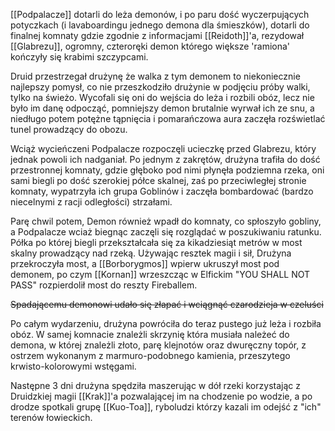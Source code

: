 [[Podpalacze]] dotarli do leża demonów, i po paru dość wyczerpujących potyczkach (i lavaboardingu jednego demona dla śmieszków), dotarli do finalnej komnaty gdzie zgodnie z informacjami [[Reidoth]]'a, rezydował [[Glabrezu]], ogromny, czteroręki demon którego większe 'ramiona' kończyły się krabimi szczypcami. 

Druid przestrzegał drużynę że walka z tym demonem to niekoniecznie najlepszy pomysł, co nie przeszkodziło drużynie w podjęciu próby walki, tylko na świeżo. Wycofali się oni do wejścia do leża i rozbili obóz, lecz nie było im danę odpocząć, pomniejszy demon brutalnie wyrwał ich ze snu, a niedługo potem potężne tąpnięcia i pomarańczowa aura zaczęła rozświetlać tunel prowadzący do obozu.

Wciąż wycieńczeni Podpalacze rozpoczęli ucieczkę przed Glabrezu, który jednak powoli ich nadganiał. Po jednym z zakrętów, drużyna trafiła do dość przestronnej komnaty, gdzie głęboko pod nimi płynęła podziemna rzeka, oni sami biegli po dość szerokiej półce skalnej, zaś po przeciwległej stronie komnaty, wypatrzyła ich grupa Goblinów i zaczęła bombardować (bardzo niecelnymi z racji odległości) strzałami.

Parę chwil potem, Demon również wpadł do komnaty, co spłoszyło gobliny, a Podpalacze wciaż biegnąc zaczęli się rozglądać w poszukiwaniu ratunku. Półka po której biegli przekształcała się za kikadziesiąt metrów w most skalny prowadzący nad rzeką. Używając resztek magii i sił, Drużyna przekroczyła most, a [[Borborygmos]] wpierw ukruszył most pod demonem, po czym [[Kornan]] wrzeszcząc w Elfickim "YOU SHALL NOT PASS" rozpierdolił most do reszty Fireballem.

~~Spadającemu demonowi udało się złapać i wciągnąć czarodzieja w czeluści~~

Po całym wydarzeniu, drużyna powróciła do teraz pustego już leża i rozbiła obóz. W samej komnacie znależli skrzynię która musiała należeć do demona, w której znależli złoto, parę klejnotów oraz dwuręczny topór, z ostrzem wykonanym z marmuro-podobnego kamienia, przeszytego krwisto-kolorowymi wstęgami.

Następne 3 dni drużyna spędziła maszerując w dół rzeki korzystając z Druidzkiej magii [[Krak]]'a pozwalającej im na chodzenie po wodzie, a po drodze spotkali grupę [[Kuo-Toa]], ryboludzi którzy kazali im odejść z "ich" terenów łowieckich.